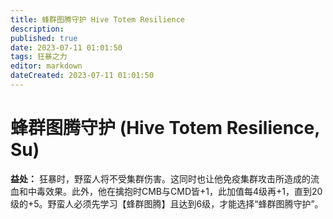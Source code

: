 ```yaml
---
title: 蜂群图腾守护 Hive Totem Resilience
description: 
published: true
date: 2023-07-11 01:01:50
tags: 狂暴之力
editor: markdown
dateCreated: 2023-07-11 01:01:50
---
```


# 蜂群图腾守护 (Hive Totem Resilience, Su)

**益处：** 狂暴时，野蛮人将不受集群伤害。这同时也让他免疫集群攻击所造成的流血和中毒效果。此外，他在擒抱时CMB与CMD皆+1，此加值每4级再+1，直到20级的+5。野蛮人必须先学习【蜂群图腾】且达到6级，才能选择“蜂群图腾守护”。
